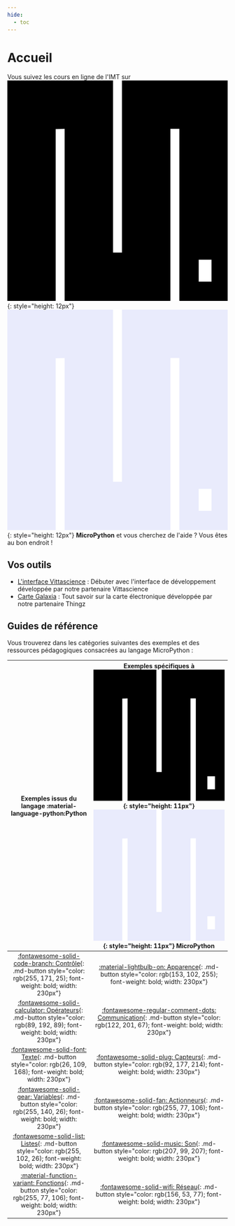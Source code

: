 ```yaml
---
hide:
  - toc
---
```


# Accueil

Vous suivez les cours en ligne de l'IMT sur ![MicroPython new logo](img/MicroPython_new_logo.svg#only-light){: style="height: 12px"} ![MicroPython new logo](img/MicroPython_new_logo_dark.svg#only-dark){: style="height: 12px"} **MicroPython** et vous cherchez de l'aide ? Vous êtes au bon endroit !

## Vos outils

* [L'interface Vittascience](interface.md) : Débuter avec l'interface de développement développée par notre partenaire Vittascience
* [Carte Galaxia](galaxia.md) : Tout savoir sur la carte électronique développée par notre partenaire Thingz

## Guides de référence
Vous trouverez dans les catégories suivantes des exemples et des ressources pédagogiques consacrées au langage MicroPython :

| Exemples issus du langage :material-language-python:**Python** | Exemples spécifiques à ![MicroPython new logo](img/MicroPython_new_logo.svg#only-light){: style="height: 11px"} ![MicroPython new logo](img/MicroPython_new_logo_dark.svg#only-dark){: style="height: 11px"} **MicroPython** |
| :---------: | :---------: |
| [:fontawesome-solid-code-branch: Contrôle](controle/executer_des_instructions_selon_des_conditions.md){: .md-button style="color: rgb(255, 171, 25); font-weight: bold; width: 230px"} | [:material-lightbulb-on: Apparence](apparence/led/led.md){: .md-button style="color: rgb(153, 102, 255); font-weight: bold; width: 230px"} |
| [:fontawesome-solid-calculator: Opérateurs](math/manipuler_des_nombres.md){: .md-button style="color: rgb(89, 192, 89); font-weight: bold; width: 230px"} | [:fontawesome-regular-comment-dots: Communication](communication/ecrire_dans_la_console.md){: .md-button style="color: rgb(122, 201, 67); font-weight: bold; width: 230px"} |
| [:fontawesome-solid-font: Texte](#){: .md-button style="color: rgb(26, 109, 168); font-weight: bold; width: 230px"} | [:fontawesome-solid-plug: Capteurs](capteurs/bouton.md){: .md-button style="color: rgb(92, 177, 214); font-weight: bold; width: 230px"} |
| [:fontawesome-solid-gear: Variables](variables/variable_texte.md){: .md-button style="color: rgb(255, 140, 26); font-weight: bold; width: 230px"} | [:fontawesome-solid-fan: Actionneurs](actionneurs/servomoteur.md){: .md-button style="color: rgb(255, 77, 106); font-weight: bold; width: 230px"} |
| [:fontawesome-solid-list: Listes](listes/liste.md){: .md-button style="color: rgb(255, 102, 26); font-weight: bold; width: 230px"} | [:fontawesome-solid-music: Son](son/son.md){: .md-button style="color: rgb(207, 99, 207); font-weight: bold; width: 230px"} |
| [:material-function-variant: Fonctions](fonctions/fonction.md){: .md-button style="color: rgb(255, 77, 106); font-weight: bold; width: 230px"} | [:fontawesome-solid-wifi: Réseau](reseau/scanner_wifi_station.md){: .md-button style="color: rgb(156, 53, 77); font-weight: bold; width: 230px"} |